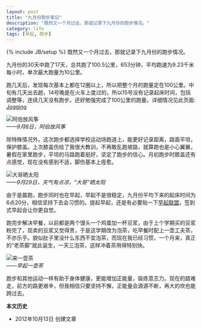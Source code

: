 ```yaml
---
layout: post
title: "九月份跑步笔记"
description: "既然又一个月过去，那就记录下九月份的跑步情况。"
category: life
tags: [早起, 跑步]
---
```

{% include JB/setup %}
既然又一个月过去，那就记录下九月份的跑步情况。

九月份的30天中跑了17天，总共跑了100.5公里，653分钟，平均跑速为9.23千米每小时，单次最大跑量为10公里。

跑几天后，发现每次基本上都在12圈以上，所以把整个月的跑量定在100公里。中旬有几天出去趟，14号晚是在火车上度过的，所以15号没有记录起床时间，包括调整等，连续几天没有跑步。还好勉强完成了100公里的跑量。详细情况见此页面: [Jogging](/jogging.html)
		
![阿伯放风筝](http://pic.yupoo.com/fooleap_v/CkYkTtJ4/3PtQ0.jpg)
<br />
*——9月8日，阿伯放风筝*

除特殊情况外，这次跑步都选择学校运动场跑道上，能更好记录距离，路面平坦，保护膝盖。上次膝盖伤给了我很大教训，不再敢乱跑坡路，就算跑也是小心翼翼，暑假在家里跑步，平坦的马路跑着挺好，坚定了跑步的信心。月初跑步时膝盖还有点感觉，现在没有感到不适，脚伤基本上痊愈。

![大哥晒太阳](http://pic.yupoo.com/fooleap_v/CkYkTYjO/TQBf3.jpg)
<br />
*——9月29日，天气有点凉，“大哥”晒太阳*

由于是晨跑，跑步同时也在早起，早起不是很稳定，九月份平均下来的起床时间为6点20分，相信坚持下去会习惯的。提起早起，还是有必要贴一下[早起联盟](http://www.amybox.com/invite?code=5079429e14b74)，签到式早起会让你更自觉。

跑完步解决早餐，以前都是两个馒头一个鸡蛋加一杯豆浆，由于上个学期买的豆浆粉完了，现卖的豆浆又觉得贵，于是这学期改为泡茶，吃早餐时配上一壶工夫茶，不亦乐乎。貌似肚子里没什么东西不宜泡茶，而现在我已经习惯，一个月来，真正的“老茶脚”就此诞生，一天三泡茶，这样冲着茶用得特别快。

![来一壶茶](http://pic.yupoo.com/fooleap_v/CkYkU9Nz/OYYot.jpg)
<br />
*——早起一壶茶*

跑步和其他运动一样有助于身体健康，更能增加正能量，锻炼意志力。现在的路难走，前方的路更艰辛，但我相信只要坚持不懈，正能量会源源不断，再大的坎也能跨过去。

**本文历史**

* 2012年10月13日 创建文章
